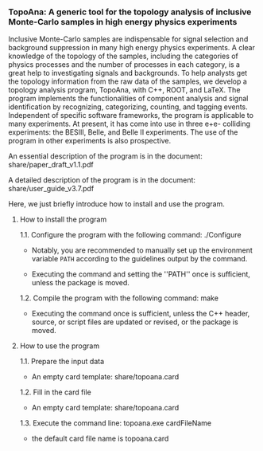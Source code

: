 ### TopoAna: A generic tool for the topology analysis of inclusive Monte-Carlo samples in high energy physics experiments

Inclusive Monte-Carlo samples are indispensable for signal selection and background suppression in many high energy physics experiments. A clear knowledge of the topology of the samples, including the categories of physics processes and the number of processes in each category, is a great help to investigating signals and backgrounds. To help analysts get the topology information from the raw data of the samples, we develop a topology analysis program, TopoAna, with C++, ROOT, and LaTeX. The program implements the functionalities of component analysis and signal identification by recognizing, categorizing, counting, and tagging events. Independent of specific software frameworks, the program is applicable to many experiments. At present, it has come into use in three e+e- colliding experiments: the BESIII, Belle, and Belle II experiments. The use of the program in other experiments is also prospective.

An essential description of the program is in the document: share/paper_draft_v1.1.pdf

A detailed description of the program is in the document: share/user_guide_v3.7.pdf

Here, we just briefly introduce how to install and use the program.

1. How to install the program

   1.1. Configure the program with the following command: ./Configure

     - Notably, you are recommended to manually set up the environment variable ``PATH`` according to the guidelines output by the command.

     - Executing the command and setting the ''PATH'' once is sufficient, unless the package is moved.

   1.2. Compile the program with the following command: make

     - Executing the command once is sufficient, unless the C++ header, source, or script files are updated or revised, or the package is moved.

2. How to use the program

   1.1. Prepare the input data

     - An empty card template: share/topoana.card

   1.2. Fill in the card file

     - An empty card template: share/topoana.card

   1.3. Execute the command line: topoana.exe cardFileName

     - the default card file name is topoana.card
